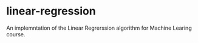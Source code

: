 # linear-regression
An implemntation of the Linear Regrerssion algorithm for Machine Learing course. 
